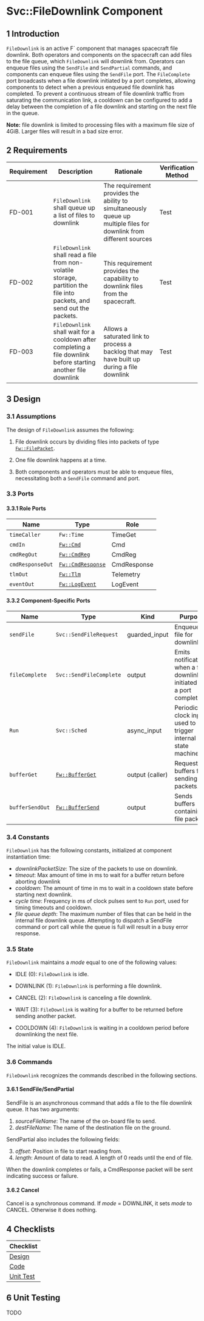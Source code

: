 # Svc::FileDownlink Component

## 1 Introduction

`FileDownlink` is an active F´ component that manages spacecraft file downlink. Both operators and
components on the spacecraft can add files to the file queue, which `FileDownlink` will downlink
from. Operators can enqueue files using the `SendFile` and `SendPartial` commands, and components
can enqueue files using the `SendFile` port. The `FileComplete` port broadcasts when a file downlink
initiated by a port completes, allowing components to detect when a previous enqueued file downlink
has completed. To prevent a continuous stream of file downlink traffic from saturating the
communication link, a cooldown can be configured to add a delay between the completion of a file
downlink and starting on the next file in the queue.

**Note:** file downlink is limited to processing files with a maximum file size of 4GiB. Larger files will result in a
bad size error.

## 2 Requirements

Requirement | Description | Rationale | Verification Method
---- | ---- | ---- | ----
FD-001 | `FileDownlink` shall queue up a list of files to downlink | The requirement provides the ability to simultaneously queue up multiple files for downlink from different sources | Test
FD-002 | `FileDownlink` shall read a file from non-volatile storage, partition the file into packets, and send out the packets. | This requirement provides the capability to downlink files from the spacecraft. | Test
FD-003 | `FileDownlink` shall wait for a cooldown after completing a file downlink before starting another file downlink | Allows a saturated link to process a backlog that may have built up during a file downlink | Test

## 3 Design

### 3.1 Assumptions

The design of `FileDownlink` assumes the following:

1. File downlink occurs by dividing files into packets
of type [`Fw::FilePacket`](../../../Fw/FilePacket/docs/sdd.md).

2. One file downlink happens at a time.

3. Both components and operators must be able to enqueue files, necessitating both a `SendFile`
   command and port.

### 3.3 Ports

#### 3.3.1 Role Ports

Name | Type | Role
-----| ---- | ----
`timeCaller` | `Fw::Time` | TimeGet
`cmdIn` | [`Fw::Cmd`](../../../Fw/Cmd/docs/sdd.md) | Cmd
`cmdRegOut` | [`Fw::CmdReg`](../../../Fw/Cmd/docs/sdd.md) | CmdReg
`cmdResponseOut` | [`Fw::CmdResponse`](../../../Fw/Cmd/docs/sdd.md) | CmdResponse
`tlmOut` | [`Fw::Tlm`](../../../Fw/Tlm/docs/sdd.md) | Telemetry
`eventOut` | [`Fw::LogEvent`](../../../Fw/Log/docs/sdd.md) | LogEvent

#### 3.3.2 Component-Specific Ports

Name | Type | Kind | Purpose
---- | ---- | ---- | ----
`sendFile` | `Svc::SendFileRequest` | guarded_input | Enqueues file for downlink
`fileComplete` | `Svc::SendFileComplete` | output | Emits notifications when a file downlink initiated by a port completes
`Run` | `Svc::Sched` | async_input | Periodic clock input used to trigger internal state machine
<a name="bufferGet">`bufferGet`</a> | [`Fw::BufferGet`](../../../Fw/Buffer/docs/sdd.md) | output (caller) | Requests buffers for sending file packets.
<a name="bufferSendOut">`bufferSendOut`</a> | [`Fw::BufferSend`](../../../Fw/Buffer/docs/sdd.md) | output | Sends buffers containing file packets.

### 3.4 Constants

`FileDownlink` has the following constants, initialized
at component instantiation time:

* *downlinkPacketSize*: The size of the packets to use on downlink.
* *timeout*: Max amount of time in ms to wait for a buffer return before aborting downlink
* *cooldown*: The amount of time in ms to wait in a cooldown state before starting next downlink.
* *cycle time*: Frequency in ms of clock pulses sent to `Run` port, used for timing timeouts and
  cooldown.
* *file queue depth*: The maximum number of files that can be held in the internal file downlink
  queue. Attempting to dispatch a SendFile command or port call while the queue is full will result
  in a busy error response.

### 3.5 State

`FileDownlink` maintains a *mode* equal to
one of the following values:

* IDLE (0): `FileDownlink` is idle.

* DOWNLINK (1): `FileDownlink` is performing a file downlink.

* CANCEL (2): `FileDownlink` is canceling a file downlink.

* WAIT (3): `FileDownlink` is waiting for a buffer to be returned before sending another packet.

* COOLDOWN (4): `FileDownlink` is waiting in a cooldown period before downlinking the next file.

The initial value is IDLE.

### 3.6 Commands

`FileDownlink` recognizes the commands described in the following sections.

#### 3.6.1 SendFile/SendPartial

SendFile is an asynchronous command that adds a file to the file downlink queue.
It has two arguments:

1. *sourceFileName*: The name of the on-board file to send.
2. *destFileName*: The name of the destination file on the ground.

SendPartial also includes the following fields:

3. *offset*: Position in file to start reading from.
4. *length*: Amount of data to read. A length of 0 reads until the end of file.

When the downlink completes or fails, a CmdResponse packet will be sent indicating success or
failure.

#### 3.6.2 Cancel

Cancel is a synchronous command.
If *mode* = DOWNLINK, it sets *mode* to CANCEL.
Otherwise it does nothing.

## 4 Checklists

Checklist |
-------- |
[Design](Checklist/design.xlsx) |
[Code](Checklist/code.xlsx) |
[Unit Test](Checklist/unit_test.xls) |

## 6 Unit Testing

TODO
